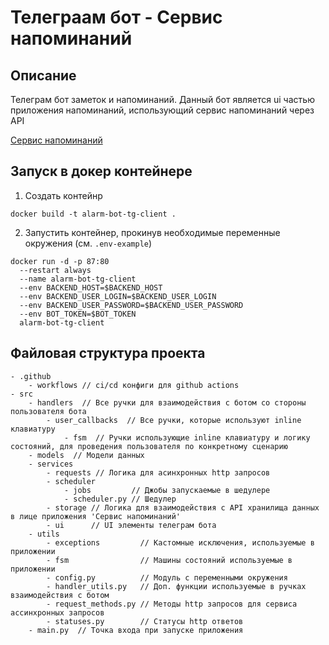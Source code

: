<h1>Телеграам бот - Сервис напоминаний</h1>

<h2>Описание</h2>

Телеграм бот заметок и напоминаний. Данный бот является ui частью приложения напоминаний, использующий сервис напоминаний через API 

[Сервис напоминаний](https://github.com/Jjustunluckybro/NotionServer)

<h2>Запуск в докер контейнере</h2>

1. Создать контейнр
```commandline
docker build -t alarm-bot-tg-client .
```
2. Запустить контейнер, прокинув необходимые переменные окружения (см. `.env-example`)
```commandline
docker run -d -p 87:80
  --restart always 
  --name alarm-bot-tg-client
  --env BACKEND_HOST=$BACKEND_HOST
  --env BACKEND_USER_LOGIN=$BACKEND_USER_LOGIN
  --env BACKEND_USER_PASSWORD=$BACKEND_USER_PASSWORD
  --env BOT_TOKEN=$BOT_TOKEN 
  alarm-bot-tg-client
```

<h2>Файловая структура проекта</h2>

```
- .github
    - workflows // ci/cd конфиги для github actions
- src
    - handlers  // Все ручки для взаимодействия с ботом со стороны пользователя бота
        - user_callbacks  // Все ручки, которые используют inline клавиатуру
            - fsm  // Ручки использующие inline клавиатуру и логику состояний, для проведения пользователя по конкретному сценарию
    - models  // Модели данных
    - services
        - requests // Логика для асинхронных http запросов
        - scheduler
            - jobs         // Джобы запускаемые в шедулере
            - scheduler.py // Шедулер
        - storage // Логика для взаимодействия с API хранилища данных в лице приложения 'Сервис напоминаний'
        - ui      // UI элементы телеграм бота
    - utils
        - exceptions         // Кастомные исключения, используемые в приложении
        - fsm                // Машины состояний используемые в приложении
        - config.py          // Модуль с переменными окружения
        - handler_utils.py   // Доп. функции используемые в ручках взаимодействия с ботом
        - request_methods.py // Методы http запросов для сервиса ассинхронных запросов
        - statuses.py        // Статусы http ответов
    - main.py  // Точка входа при запуске приложения
```
